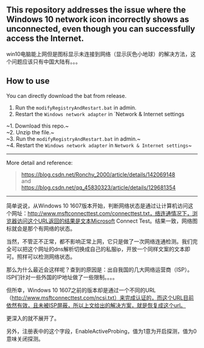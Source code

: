 ## This repository addresses the issue where the Windows 10 network icon incorrectly shows as unconnected, even though you can successfully access the Internet.
win10电脑能上网但是图标显示未连接到网络（显示灰色小地球）的解决方法，这个问题应该只有中国大陆有。。。

## How to use
You can directly download the bat from release. <br>
1. Run the `modifyRegistryAndRestart.bat` in admin.<br>
2. Restart the `Windows network adapter` in `Network & Internet settings<br>

~1. Download this repo.~<br>
~2. Unzip the file.~<br>
~3. Run the `modifyRegistryAndRestart.bat` in admin.~ <br>
~4. Restart the `Windows network adapter` in `Network & Internet settings`~ <br>

---
More detail and reference:
> https://blog.csdn.net/Ronchy_2000/article/details/142069148
<br>and<br>
> https://blog.csdn.net/qq_45830323/article/details/129681354

---
简单说说，从Windows 10 1607版本开始，判断网络状态是通过让计算机访问这个网址：http://www.msftconnecttest.com/connecttest.txt，络连通情况下，浏览器访问这个URL返回的结果是文本Microsoft Connect Test。结果一致，网络图标就会是那个有网络的状态。

当然，不管正不正常，都不影响正常上网，它只是做了一次网络连通检测。我们完全可以把这个网址的dns解析切换成自己的私服ip，开放一个同样文案的文本即可。照样可以检测网络状态。

那么为什么最近会这样呢？查到的原因是：出自我国的几大网络运营商（ISP）。ISP们针对一些外国的IP地址做了一些限制。。。。 

 但所幸，Windows 10 1607之前的版本却是通过一个不同的URL（http://www.msftconnecttest.com/ncsi.txt）来完成认证的，而这个URL目前依然有效，且未被ISP屏蔽，所以上文给出的解决方案，就是恢复成这个url。

更深入的就不展开了。

另外，注册表中的这个字段，EnableActiveProbing，值为1意为开启探测，值为0意味关闭探测。
